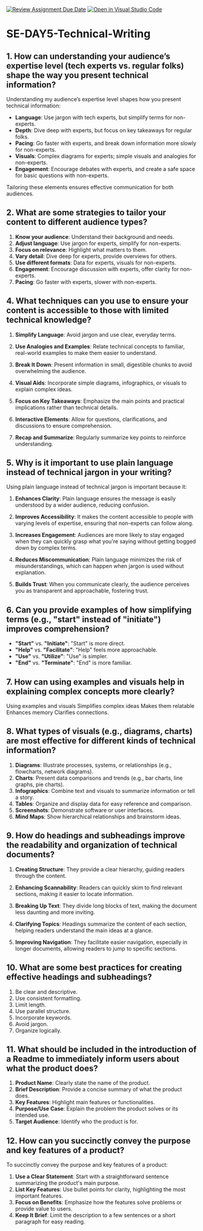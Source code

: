 [![Review Assignment Due Date](https://classroom.github.com/assets/deadline-readme-button-22041afd0340ce965d47ae6ef1cefeee28c7c493a6346c4f15d667ab976d596c.svg)](https://classroom.github.com/a/zsAR-pyY)
[![Open in Visual Studio Code](https://classroom.github.com/assets/open-in-vscode-2e0aaae1b6195c2367325f4f02e2d04e9abb55f0b24a779b69b11b9e10269abc.svg)](https://classroom.github.com/online_ide?assignment_repo_id=16090866&assignment_repo_type=AssignmentRepo)
# SE-DAY5-Technical-Writing
## 1. How can understanding your audience’s expertise level (tech experts vs. regular folks) shape the way you present technical information?

Understanding my audience’s expertise level shapes how you present technical information:

- **Language**: Use jargon with tech experts, but simplify terms for non-experts.
- **Depth**: Dive deep with experts, but focus on key takeaways for regular folks.
- **Pacing**: Go faster with experts, and break down information more slowly for non-experts.
- **Visuals**: Complex diagrams for experts; simple visuals and analogies for non-experts.
- **Engagement**: Encourage debates with experts, and create a safe space for basic questions with non-experts.

Tailoring these elements ensures effective communication for both audiences.

## 2. What are some strategies to tailor your content to different audience types?

1. **Know your audience**: Understand their background and needs.
2. **Adjust language**: Use jargon for experts, simplify for non-experts.
3. **Focus on relevance**: Highlight what matters to them.
4. **Vary detail**: Dive deep for experts, provide overviews for others.
5. **Use different formats**: Data for experts, visuals for non-experts.
6. **Engagement**: Encourage discussion with experts, offer clarity for non-experts.
7. **Pacing**: Go faster with experts, slower with non-experts.

 
## 4. What techniques can you use to ensure your content is accessible to those with limited technical knowledge?

1. **Simplify Language**: Avoid jargon and use clear, everyday terms.
   
2. **Use Analogies and Examples**: Relate technical concepts to familiar, real-world examples to make them easier to understand.

3. **Break It Down**: Present information in small, digestible chunks to avoid overwhelming the audience.

4. **Visual Aids**: Incorporate simple diagrams, infographics, or visuals to explain complex ideas.

5. **Focus on Key Takeaways**: Emphasize the main points and practical implications rather than technical details.

6. **Interactive Elements**: Allow for questions, clarifications, and discussions to ensure comprehension.

7. **Recap and Summarize**: Regularly summarize key points to reinforce understanding. 

## 5. Why is it important to use plain language instead of technical jargon in your writing?

Using plain language instead of technical jargon is important because it:

1. **Enhances Clarity**: Plain language ensures the message is easily understood by a wider audience, reducing confusion.
   
2. **Improves Accessibility**: It makes the content accessible to people with varying levels of expertise, ensuring that non-experts can follow along.

3. **Increases Engagement**: Audiences are more likely to stay engaged when they can quickly grasp what you're saying without getting bogged down by complex terms.

4. **Reduces Miscommunication**: Plain language minimizes the risk of misunderstandings, which can happen when jargon is used without explanation.

5. **Builds Trust**: When you communicate clearly, the audience perceives you as transparent and approachable, fostering trust.


## 6. Can you provide examples of how simplifying terms (e.g., "start" instead of "initiate") improves comprehension?

- **"Start"** vs. **"Initiate"**: "Start" is more direct.
- **"Help"** vs. **"Facilitate"**: "Help" feels more approachable.
- **"Use"** vs. **"Utilize"**: "Use" is simpler.
- **"End"** vs. **"Terminate"**: "End" is more familiar.

## 7. How can using examples and visuals help in explaining complex concepts more clearly?

Using examples and visuals Simplifies complex ideas
Makes them relatable
Enhances memory
Clarifies connections.

## 8. What types of visuals (e.g., diagrams, charts) are most effective for different kinds of technical information?

1. **Diagrams**: Illustrate processes, systems, or relationships (e.g., flowcharts, network diagrams).
2. **Charts**: Present data comparisons and trends (e.g., bar charts, line graphs, pie charts).
3. **Infographics**: Combine text and visuals to summarize information or tell a story.
4. **Tables**: Organize and display data for easy reference and comparison.
5. **Screenshots**: Demonstrate software or user interfaces.
6. **Mind Maps**: Show hierarchical relationships and brainstorm ideas.

## 9. How do headings and subheadings improve the readability and organization of technical documents?

1. **Creating Structure**: They provide a clear hierarchy, guiding readers through the content.

2. **Enhancing Scannability**: Readers can quickly skim to find relevant sections, making it easier to locate information.

3. **Breaking Up Text**: They divide long blocks of text, making the document less daunting and more inviting.

4. **Clarifying Topics**: Headings summarize the content of each section, helping readers understand the main ideas at a glance.

5. **Improving Navigation**: They facilitate easier navigation, especially in longer documents, allowing readers to jump to specific sections. 

## 10. What are some best practices for creating effective headings and subheadings?

1. Be clear and descriptive.
2. Use consistent formatting.
3. Limit length.
4. Use parallel structure.
5. Incorporate keywords.
6. Avoid jargon.
7. Organize logically.
   
## 11. What should be included in the introduction of a Readme to immediately inform users about what the product does?

1. **Product Name**: Clearly state the name of the product.
2. **Brief Description**: Provide a concise summary of what the product does.
3. **Key Features**: Highlight main features or functionalities.
4. **Purpose/Use Case**: Explain the problem the product solves or its intended use.
5. **Target Audience**: Identify who the product is for.

## 12. How can you succinctly convey the purpose and key features of a product?
To succinctly convey the purpose and key features of a product:

1. **Use a Clear Statement**: Start with a straightforward sentence summarizing the product's main purpose.
2. **List Key Features**: Use bullet points for clarity, highlighting the most important features.
3. **Focus on Benefits**: Emphasize how the features solve problems or provide value to users.
4. **Keep It Brief**: Limit the description to a few sentences or a short paragraph for easy reading.

